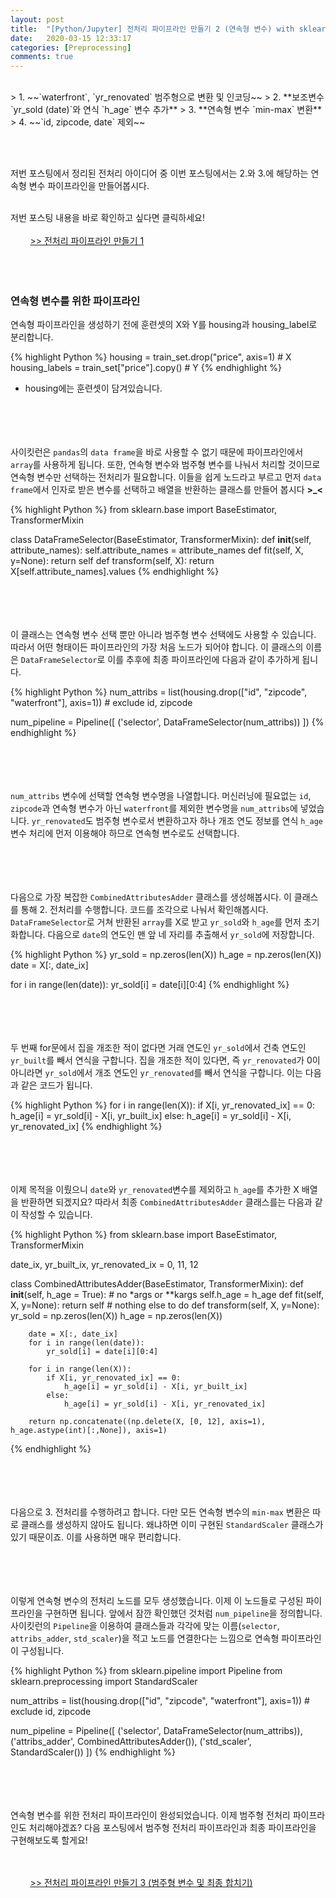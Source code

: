 ```yaml
---
layout: post
title:  "[Python/Jupyter] 전처리 파이프라인 만들기 2 (연속형 변수) with sklearn pipeline processing StandardScaler OneHotEncoder"
date:   2020-03-15 12:33:17
categories: [Preprocessing]
comments: true
---
```

<br>
> 1. ~~`waterfront`, `yr_renovated` 범주형으로 변환 및 인코딩~~
> 2. **보조변수 `yr_sold (date)`와 연식 `h_age` 변수 추가**
> 3. **연속형 변수 `min-max` 변환**
> 4. ~~`id, zipcode, date` 제외~~  

<br><br>

저번 포스팅에서 정리된 전처리 아이디어 중 이번 포스팅에서는 2.와 3.에 해당하는 연속형 변수 파이프라인을 만들어봅시다. 
<br><br>

저번 포스팅 내용을 바로 확인하고 싶다면 클릭하세요!  <br><br>
&nbsp;&nbsp;&nbsp;&nbsp;&nbsp;&nbsp;&nbsp; [>> 전처리 파이프라인 만들기 1][next-1]
<br><br><br><br>

### 연속형 변수를 위한 파이프라인
연속형 파이프라인을 생성하기 전에 훈련셋의 X와 Y를 housing과 housing_label로 분리합니다.

{% highlight Python %}
housing = train_set.drop("price", axis=1) # X
housing_labels = train_set["price"].copy() # Y
{% endhighlight %}

* housing에는 훈련셋이 담겨있습니다.  
<br><br><br><br>

사이킷런은 `pandas`의 `data frame`을 바로 사용할 수 없기 때문에 파이프라인에서 `array`를 사용하게 됩니다. 또한, 연속형 변수와 범주형 변수를 나눠서 처리할 것이므로 연속형 변수만 선택하는 전처리가 필요합니다. 이들을 쉽게 노드라고 부르고 먼저 `data frame`에서 인자로 받은 변수를 선택하고 배열을 반환하는 클래스를 만들어 봅시다 **>_<**

{% highlight Python %}
from sklearn.base import BaseEstimator, TransformerMixin

class DataFrameSelector(BaseEstimator, TransformerMixin):
    def __init__(self, attribute_names):
        self.attribute_names = attribute_names
    def fit(self, X, y=None):
        return self
    def transform(self, X):
        return X[self.attribute_names].values
{% endhighlight %}  
<br><br><br><br>

이 클래스는 연속형 변수 선택 뿐만 아니라 범주형 변수 선택에도 사용할 수 있습니다. 따라서 어떤 형태이든 파이프라인의 가장 처음 노드가 되어야 합니다. 이 클래스의 이름은 `DataFrameSelector`로 이를 추후에 최종 파이프라인에 다음과 같이 추가하게 됩니다.  

{% highlight Python %}
num_attribs = list(housing.drop(["id", "zipcode", "waterfront"], axis=1)) # exclude id, zipcode

num_pipeline = Pipeline([
        ('selector', DataFrameSelector(num_attribs))
    ])
{% endhighlight %}  
<br><br><br><br>

`num_attribs` 변수에 선택할 연속형 변수명을 나열합니다. 머신러닝에 필요없는 `id`, `zipcode`과 연속형 변수가 아닌 `waterfront`를 제외한 변수명을 `num_attribs`에 넣었습니다. `yr_renovated`도 범주형 변수로서 변환하고자 하나 개조 연도 정보를 연식 `h_age` 변수 처리에 먼저 이용해야 하므로 연속형 변수로도 선택합니다.  
<br><br><br><br>

다음으로 가장 복잡한 `CombinedAttributesAdder` 클래스를 생성해봅시다. 이 클래스를 통해 2. 전처리를 수행합니다. 코드를 조각으로 나눠서 확인해봅시다. `DataFrameSelector`로 거쳐 반환된 `array`를 X로 받고 `yr_sold`와 `h_age`를 먼저 초기화합니다. 다음으로 `date`의 연도인 맨 앞 네 자리를 추출해서 `yr_sold`에 저장합니다.

{% highlight Python %}
yr_sold = np.zeros(len(X))
h_age = np.zeros(len(X))
date = X[:, date_ix]

for i in range(len(date)):
    yr_sold[i] = date[i][0:4]
{% endhighlight %}  
<br><br><br><br>

두 번째 for문에서 집을 개조한 적이 없다면 거래 연도인 `yr_sold`에서 건축 연도인 `yr_built`를 빼서 연식을 구합니다. 집을 개조한 적이 있다면, 즉 `yr_renovated`가 0이 아니라면 `yr_sold`에서 개조 연도인 `yr_renovated`를 빼서 연식을 구합니다. 이는 다음과 같은 코드가 됩니다.

{% highlight Python %}
for i in range(len(X)):
    if X[i, yr_renovated_ix] == 0:
        h_age[i] = yr_sold[i] - X[i, yr_built_ix]
    else:
        h_age[i] = yr_sold[i] - X[i, yr_renovated_ix]
{% endhighlight %}  
<br><br><br><br>

이제 목적을 이뤘으니 `date`와 `yr_renovated`변수를 제외하고 `h_age`를 추가한 X 배열을 반환하면 되겠지요? 따라서 최종 `CombinedAttributesAdder` 클래스를는 다음과 같이 작성할 수 있습니다.

{% highlight Python %}
from sklearn.base import BaseEstimator, TransformerMixin

date_ix, yr_built_ix, yr_renovated_ix = 0, 11, 12

class CombinedAttributesAdder(BaseEstimator, TransformerMixin):
    def __init__(self, h_age = True): # no *args or **kargs
        self.h_age = h_age
    def fit(self, X, y=None):
        return self  # nothing else to do
    def transform(self, X, y=None):
        yr_sold = np.zeros(len(X))
        h_age = np.zeros(len(X))

        date = X[:, date_ix]
        for i in range(len(date)):
            yr_sold[i] = date[i][0:4]
        
        for i in range(len(X)):
            if X[i, yr_renovated_ix] == 0:
                h_age[i] = yr_sold[i] - X[i, yr_built_ix]
            else:
                h_age[i] = yr_sold[i] - X[i, yr_renovated_ix]
        
        return np.concatenate((np.delete(X, [0, 12], axis=1), h_age.astype(int)[:,None]), axis=1)
{% endhighlight %}  
<br><br><br><br>

다음으로 3. 전처리를 수행하려고 합니다. 다만 모든 연속형 변수의 `min-max` 변환은 따로 클래스를 생성하지 않아도 됩니다. 왜냐하면 이미 구현된 `StandardScaler` 클래스가 있기 때문이죠. 이를 사용하면 매우 편리합니다.  
<br><br><br><br>

이렇게 연속형 변수의 전처리 노드를 모두 생성했습니다. 이제 이 노드들로 구성된 파이프라인을 구현하면 됩니다. 앞에서 잠깐 확인했던 것처럼 `num_pipeline`을 정의합니다. 사이킷런의 `Pipeline`을 이용하여 클래스들과 각각에 맞는 이름(`selector`, `attribs_adder`, `std_scaler`)을 적고 노드를 연결한다는 느낌으로 연속형 파이프라인이 구성됩니다. 

{% highlight Python %}
from sklearn.pipeline import Pipeline
from sklearn.preprocessing import StandardScaler

num_attribs = list(housing.drop(["id", "zipcode", "waterfront"], axis=1)) # exclude id, zipcode

num_pipeline = Pipeline([
        ('selector', DataFrameSelector(num_attribs)),
        ('attribs_adder', CombinedAttributesAdder()),
        ('std_scaler', StandardScaler())
    ])
{% endhighlight %}  
<br><br><br><br>

연속형 변수를 위한 전처리 파이프라인이 완성되었습니다. 이제 범주형 전처리 파이프라인도 처리해야겠죠? 다음 포스팅에서 범주형 전처리 파이프라인과 최종 파이프라인을 구현해보도록 할게요!  
<br><br>

&nbsp;&nbsp;&nbsp;&nbsp;&nbsp;&nbsp;&nbsp; [>> 전처리 파이프라인 만들기 3 (범주형 변수 및 최종 합치기)][next-3]


[next-1]: https://givitallugot.github.io/articles/2020-03/Python-preprocessing-1-pipe1
[next-3]: https://givitallugot.github.io/articles/2020-03/Python-preprocessing-3-pipe3

